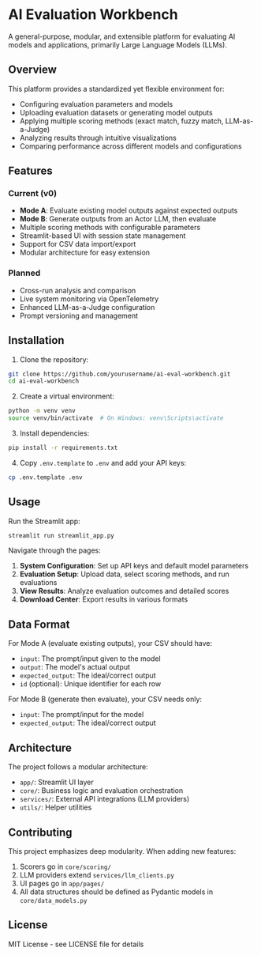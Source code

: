 # AI Evaluation Workbench

A general-purpose, modular, and extensible platform for evaluating AI models and applications, primarily Large Language Models (LLMs).

## Overview

This platform provides a standardized yet flexible environment for:
- Configuring evaluation parameters and models
- Uploading evaluation datasets or generating model outputs
- Applying multiple scoring methods (exact match, fuzzy match, LLM-as-a-Judge)
- Analyzing results through intuitive visualizations
- Comparing performance across different models and configurations

## Features

### Current (v0)
- **Mode A**: Evaluate existing model outputs against expected outputs
- **Mode B**: Generate outputs from an Actor LLM, then evaluate
- Multiple scoring methods with configurable parameters
- Streamlit-based UI with session state management
- Support for CSV data import/export
- Modular architecture for easy extension

### Planned
- Cross-run analysis and comparison
- Live system monitoring via OpenTelemetry
- Enhanced LLM-as-a-Judge configuration
- Prompt versioning and management

## Installation

1. Clone the repository:
```bash
git clone https://github.com/yourusername/ai-eval-workbench.git
cd ai-eval-workbench
```

2. Create a virtual environment:
```bash
python -m venv venv
source venv/bin/activate  # On Windows: venv\Scripts\activate
```

3. Install dependencies:
```bash
pip install -r requirements.txt
```

4. Copy `.env.template` to `.env` and add your API keys:
```bash
cp .env.template .env
```

## Usage

Run the Streamlit app:
```bash
streamlit run streamlit_app.py
```

Navigate through the pages:
1. **System Configuration**: Set up API keys and default model parameters
2. **Evaluation Setup**: Upload data, select scoring methods, and run evaluations
3. **View Results**: Analyze evaluation outcomes and detailed scores
4. **Download Center**: Export results in various formats

## Data Format

For Mode A (evaluate existing outputs), your CSV should have:
- `input`: The prompt/input given to the model
- `output`: The model's actual output
- `expected_output`: The ideal/correct output
- `id` (optional): Unique identifier for each row

For Mode B (generate then evaluate), your CSV needs only:
- `input`: The prompt/input for the model
- `expected_output`: The ideal/correct output

## Architecture

The project follows a modular architecture:
- `app/`: Streamlit UI layer
- `core/`: Business logic and evaluation orchestration
- `services/`: External API integrations (LLM providers)
- `utils/`: Helper utilities

## Contributing

This project emphasizes deep modularity. When adding new features:
1. Scorers go in `core/scoring/`
2. LLM providers extend `services/llm_clients.py`
3. UI pages go in `app/pages/`
4. All data structures should be defined as Pydantic models in `core/data_models.py`

## License

MIT License - see LICENSE file for details
